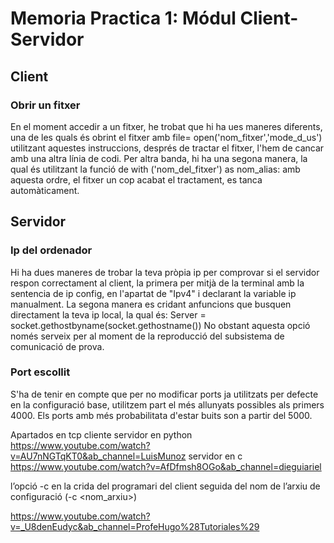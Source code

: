 # Memoria Practica 1: Módul Client-Servidor
## Client
### Obrir un fitxer
En el moment accedir a un fitxer, he trobat que hi ha ues maneres diferents, una de les quals és obrint el fitxer amb file= open('nom_fitxer','mode_d_us')
utilitzant aquestes instruccions, després de tractar el fitxer, l'hem de cancar amb una altra línia de codi.
Per altra banda, hi ha una segona manera, la qual és utilitzant la funció de with ('nom_del_fitxer') as nom_alias:
amb aquesta ordre, el fitxer un cop acabat el tractament, es tanca automàticament.

## Servidor
### Ip del ordenador 
Hi ha dues maneres de trobar la teva pròpia ip per comprovar si el servidor respon correctament al client, la primera per mitjà de la terminal amb la 
sentencia de ip config, en l'apartat de "Ipv4" i declarant la variable ip manualment. 
La segona manera es cridant anfuncions que busquen directament la teva ip local, la qual és: Server = socket.gethostbyname(socket.gethostname())
No obstant aquesta opció només serveix per al moment de la reproducció del subsistema de comunicació de prova. 

### Port escollit
S'ha de tenir en compte que per no modificar ports ja utilitzats per defecte en la configuració base, utilitzem part el més allunyats possibles als primers 4000.
Els ports amb més probabilitata d'estar buits son a partir del 5000.

Apartados en tcp cliente servidor en python
https://www.youtube.com/watch?v=AU7nNGTqKT0&ab_channel=LuisMunoz
servidor en c 
https://www.youtube.com/watch?v=AfDfmsh8OGo&ab_channel=dieguiariel

l’opció -c en la crida del
programari del client seguida del nom de l’arxiu de configuració (-c <nom_arxiu>)

https://www.youtube.com/watch?v=_U8denEudyc&ab_channel=ProfeHugo%28Tutoriales%29
